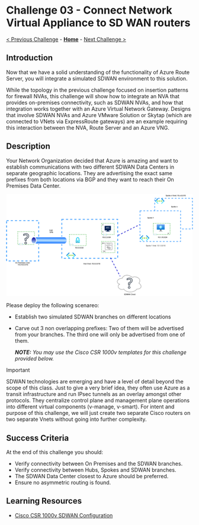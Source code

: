 # Challenge 03 -  Connect Network Virtual Appliance to SD WAN routers

[< Previous Challenge](./Challenge-02.md) - **[Home](../README.md)** - [Next Challenge >](./Challenge-04.md)

## Introduction
  
Now that we have a solid understanding of the functionality of Azure Route Server, you will integrate a simulated SDWAN environment to this solution.

While the topology in the previous challenge focused on insertion patterns for firewall NVAs, this challenge will show how to integrate an NVA that provides on-premises connectivity, such as SDWAN NVAs, and how that integration works together with an Azure Virtual Network Gateway. Designs that involve SDWAN NVAs and Azure VMware Solution or Skytap (which are connected to VNets via ExpressRoute gateways) are an example requiring this interaction between the NVA, Route Server and an Azure VNG.

## Description

Your Network Organization decided that Azure is amazing and want to establish communications with two different SDWAN Data Centers in separate geographic locations. They are advertising the exact same prefixes from both locations via BGP and they want to reach their On Premises Data Center. 
  
![ARS_SDWAN](/xxx-AzureRouteServer/Student/Resources/media/azurerouteserver-challenge3.png)
  
Please deploy the following scenareo:
- Establish two simulated SDWAN branches on different locations
- Carve out 3 non overlapping prefixes: Two of them will be advertised from your branches. The third one will only be advertised from one of them.  

  ***NOTE:** You may use the Cisco CSR 1000v templates for this challenge provided below.*

> [!IMPORTANT]
> SDWAN technologies are emerging and have a level of detail beyond the scope of this class. Just to give a very brief idea, they often use Azure as a transit infrastructure and run IPsec tunnels as an overlay amongst other protocols. They centralize control plane and management plane operations into different virtual components (v-manage, v-smart). For intent and purpose of this challenge, we will just create two separate Cisco routers on two separate Vnets without going into further complexity. 

  

## Success Criteria

At the end of this challenge you should: 

- Verify connectivity between On Premises and the SDWAN branches.
- Verify connectivity between Hubs, Spokes and SDWAN branches. 
- The SDWAN Data Center closest to Azure should be preferred.
- Ensure no asymmetric routing is found.

## Learning Resources

* [Cisco CSR 1000v SDWAN Configuration](./Resources/sdwancsr.md)

